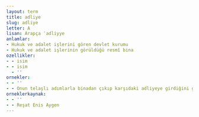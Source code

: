 ```yaml
---
layout: term
title: adliye
slug: adliye
letter: A
lisan: Arapça ʿadliyye
anlamlar:
- Hukuk ve adalet işlerini gören devlet kurumu
- Hukuk ve adalet işlerinin görüldüğü resmî bina
ozellikler:
- - isim
- - isim
  - ''
ornekler:
- - ''
- - Onun telaşlı adımlarla binadan çıkıp karşıdaki adliyeye girdiğini gördüler.
orneklerkaynak:
- - ''
- - Reşat Enis Aygen
---
```


